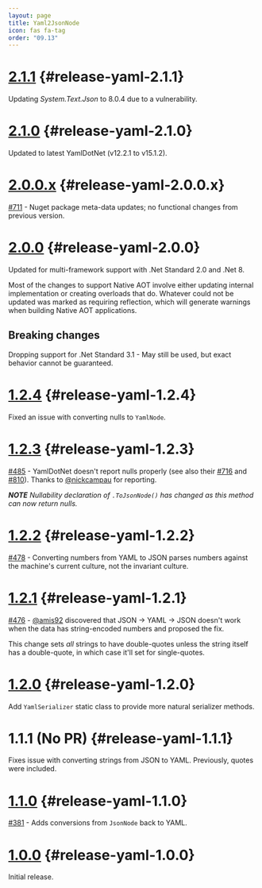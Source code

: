 ```yaml
---
layout: page
title: Yaml2JsonNode
icon: fas fa-tag
order: "09.13"
---
```

# [2.1.1](https://github.com/gregsdennis/json-everything/commit/782198a80220fc2e54dfe3e01c2e4da54ab4cad7) {#release-yaml-2.1.1}

Updating _System.Text.Json_ to 8.0.4 due to a vulnerability.

# [2.1.0](https://github.com/gregsdennis/json-everything/commit/7c20af32520ade11cf09edd3b90fbdace9905b84) {#release-yaml-2.1.0}

Updated to latest YamlDotNet (v12.2.1 to v15.1.2).

# [2.0.0.x](https://github.com/gregsdennis/json-everything/pull/712) {#release-yaml-2.0.0.x}

[#711](https://github.com/gregsdennis/json-everything/issues/711) - Nuget package meta-data updates; no functional changes from previous version.

# [2.0.0](https://github.com/gregsdennis/json-everything/pull/619) {#release-yaml-2.0.0}

Updated for multi-framework support with .Net Standard 2.0 and .Net 8.

Most of the changes to support Native AOT involve either updating internal implementation or creating overloads that do.  Whatever could not be updated was marked as requiring reflection, which will generate warnings when building Native AOT applications.

## Breaking changes

Dropping support for .Net Standard 3.1 - May still be used, but exact behavior cannot be guaranteed. 

# [1.2.4](https://github.com/gregsdennis/json-everything/pull/486) {#release-yaml-1.2.4}

Fixed an issue with converting nulls to `YamlNode`.

# [1.2.3](https://github.com/gregsdennis/json-everything/pull/486) {#release-yaml-1.2.3}

[#485](https://github.com/gregsdennis/json-everything/issues/485) - YamlDotNet doesn't report nulls properly (see also their [#716](https://github.com/aaubry/YamlDotNet/issues/716) and [#810](https://github.com/aaubry/YamlDotNet/issues/810)).  Thanks to [@nickcampau](https://github.com/nickcampau) for reporting.

***NOTE** Nullability declaration of `.ToJsonNode()` has changed as this method can now return nulls.*

# [1.2.2](https://github.com/gregsdennis/json-everything/pull/479) {#release-yaml-1.2.2}

[#478](https://github.com/gregsdennis/json-everything/issues/478) - Converting numbers from YAML to JSON parses numbers against the machine's current culture, not the invariant culture.

# [1.2.1](https://github.com/gregsdennis/json-everything/pull/477) {#release-yaml-1.2.1}

[#476](https://github.com/gregsdennis/json-everything/issues/476) - [@amis92](https://github.com/amis92) discovered that JSON -> YAML -> JSON doesn't work when the data has string-encoded numbers and proposed the fix.

This change sets _all_ strings to have double-quotes unless the string itself has a double-quote, in which case it'll set for single-quotes.

# [1.2.0](https://github.com/gregsdennis/json-everything/pull/475) {#release-yaml-1.2.0}

Add `YamlSerializer` static class to provide more natural serializer methods.

# 1.1.1 (No PR) {#release-yaml-1.1.1}

Fixes issue with converting strings from JSON to YAML.  Previously, quotes were included.

# [1.1.0](https://github.com/gregsdennis/json-everything/pull/387) {#release-yaml-1.1.0}

[#381](https://github.com/gregsdennis/json-everything/issues/381) - Adds conversions from `JsonNode` back to YAML.

# [1.0.0](https://github.com/gregsdennis/json-everything/pull/358) {#release-yaml-1.0.0}

Initial release.

